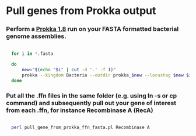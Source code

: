 # Pull genes from Prokka output

### Perform a [Prokka 1.8](https://github.com/tseemann/prokka) run on your FASTA formatted bacterial genome assemblies. 

```bash
  
  for i in *.fasta

  do 
	  new="$(echo "$i" | cut -d '.' -f 1)"
	  prokka --kingdom Bacteria --outdir prokka_$new --locustag $new $i
  done
```

### Put all the .ffn files in the same folder (e.g. using ln -s or cp command) and subsequently pull out your gene of interest from each .ffn, for instance Recombinase A (RecA)
```bash

  perl pull_gene_from_prokka_ffn_fasta.pl Recombinase A
```

